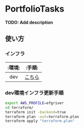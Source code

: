 # PortfolioTasks

**TODO: Add description**

## 使い方

### インフラ

|:環境:|:手順:|
|:----:|:----:|
|dev|[こちら](#dev環境インフラ更新手順)|

### dev環境インフラ更新手順

```bash
export AWS_PROFILE=efgriver
cd terraform/
terraform init -backend=true
terraform plan -out=terraform.plan 
terraform apply "terraform.plan"
```
